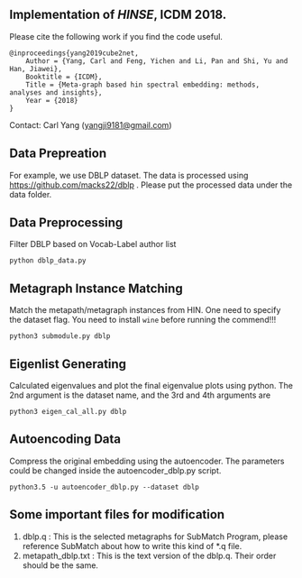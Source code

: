 ## Implementation of *HINSE*, ICDM 2018.

Please cite the following work if you find the code useful.

```
@inproceedings{yang2019cube2net,
	Author = {Yang, Carl and Feng, Yichen and Li, Pan and Shi, Yu and Han, Jiawei},
	Booktitle = {ICDM},
	Title = {Meta-graph based hin spectral embedding: methods, analyses and insights},
	Year = {2018}
}
```
Contact: Carl Yang (yangji9181@gmail.com)

## Data Prepreation
For example, we use DBLP dataset. The data is processed using https://github.com/macks22/dblp . Please put the processed data under the data folder.

## Data Preprocessing
Filter DBLP based on Vocab-Label author list
```
python dblp_data.py
```

## Metagraph Instance Matching
Match the metapath/metagraph instances from HIN. One need to specify the dataset flag. You need to install ```wine``` before running the commend!!!
```
python3 submodule.py dblp
```

## Eigenlist Generating

Calculated eigenvalues and plot the final eigenvalue plots using python. The 2nd argument is the dataset name, and the 3rd and 4th arguments are
```
python3 eigen_cal_all.py dblp
```

## Autoencoding Data

Compress the original embedding using the autoencoder. The parameters could be changed inside the autoencoder_dblp.py script.

```
python3.5 -u autoencoder_dblp.py --dataset dblp
```
## Some important files for modification

1. dblp.q : This is the selected metagraphs for SubMatch Program, please reference SubMatch about how to write this kind of *.q file.
2. metapath_dblp.txt : This is the text version of the dblp.q. Their order should be the same.
